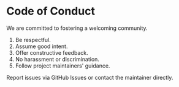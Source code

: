 # Code of Conduct

We are committed to fostering a welcoming community.

1. Be respectful.
2. Assume good intent.
3. Offer constructive feedback.
4. No harassment or discrimination.
5. Follow project maintainers' guidance.

Report issues via GitHub Issues or contact the maintainer directly.
